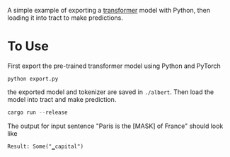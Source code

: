 A simple example of exporting a [transformer](https://huggingface.co/docs/transformers/index) model with Python, then loading it into tract to make predictions.

# To Use

First export the pre-trained transformer model using Python and PyTorch

``` shell
python export.py
```

the exported model and tokenizer are saved in `./albert`. Then load the model into tract and make prediction.

``` rust
cargo run --release
```

The output for input sentence "Paris is the [MASK] of France" should look like

``` text
Result: Some("▁capital")
```
